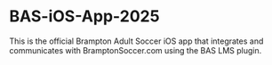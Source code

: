 # BAS-iOS-App-2025
This is the official Brampton Adult Soccer iOS app that integrates and communicates with BramptonSoccer.com using the BAS LMS plugin.
